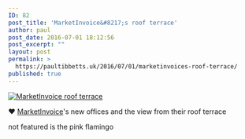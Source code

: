 ```yaml
---
ID: 82
post_title: 'MarketInvoice&#8217;s roof terrace'
author: paul
post_date: 2016-07-01 18:12:56
post_excerpt: ""
layout: post
permalink: >
  https://paultibbetts.uk/2016/07/01/marketinvoices-roof-terrace/
published: true
---
```

<a href="https://paultibbetts.uk/app/uploads/2016/07/IMG_6885.jpg"><img class="alignnone size-full wp-image-83" src="https://paultibbetts.uk/app/uploads/2016/07/IMG_6885.jpg" alt="MarketInvoice roof terrace" /></a>

❤️ <a href="http://marketinvoice.com">MarketInvoice</a>'s new offices and the view from their roof terrace

not featured is the pink flamingo